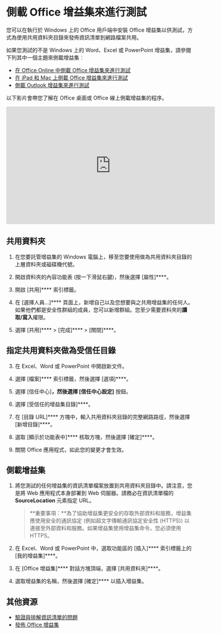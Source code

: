 
# <a name="sideload-office-add-ins-for-testing"></a>側載 Office 增益集來進行測試

您可以在執行於 Windows 上的 Office 用戶端中安裝 Office 增益集以供測試，方式為使用共用資料夾目錄來發佈資訊清單到網路檔案共用。 

如果您測試的不是 Windows 上的 Word、Excel 或 PowerPoint 增益集，請參閱下列其中一個主題來側載增益集︰

- [在 Office Online 中側載 Office 增益集來進行測試](sideload-office-add-ins-for-testing.md)
- [在 iPad 和 Mac 上側載 Office 增益集來進行測試](sideload-an-office-add-in-on-ipad-and-mac.md)
- [側載 Outlook 增益集來進行測試](sideload-outlook-add-ins-for-testing.md)

以下影片會帶您了解在 Office 桌面或 Office 線上側載增益集的程序。

<iframe width="560" height="315" src="https://www.youtube.com/embed/XXsAw2UUiQo" frameborder="0" allowfullscreen></iframe>


## <a name="share-a-folder"></a>共用資料夾

1. 在您要託管增益集的 Windows 電腦上，移至您要使用做為共用資料夾目錄的上層資料夾或磁碟機代號。

2. 開啟資料夾的內容功能表 (按一下滑鼠右鍵)，然後選擇 [屬性]****。

3. 開啟 [共用]**** 索引標籤。

4. 在 [選擇人員...]**** 頁面上，新增自己以及您想要與之共用增益集的任何人。如果他們都是安全性群組的成員，您可以新增群組。您至少需要資料夾的**讀取/寫入**權限。 

5. 選擇 [共用]**** >  [完成]**** >  [關閉]****。

## <a name="specify-the-shared-folder-as-a-trusted-catalog"></a>指定共用資料夾做為受信任目錄

      
3. 在 Excel、Word 或 PowerPoint 中開啟新文件。
    
4. 選擇 [檔案]**** 索引標籤，然後選擇 [選項]****。
    
5. 選擇 [信任中心]****，然後選擇 [信任中心設定]**** 按鈕。
    
6. 選擇 [受信任的增益集目錄]****。
    
7. 在 [目錄 URL]**** 方塊中，輸入共用資料夾目錄的完整網路路徑，然後選擇 [新增目錄]****。
    
8. 選取 [顯示於功能表中]**** 核取方塊，然後選擇 [確定]****。

9. 關閉 Office 應用程式，如此您的變更才會生效。
    
## <a name="sideload-your-add-in"></a>側載增益集


1. 將您測試的任何增益集的資訊清單檔案放置到共用資料夾目錄中。請注意，您是將 Web 應用程式本身部署到 Web 伺服器。請務必在資訊清單檔的 **SourceLocation** 元素指定 URL。

    >**重要事項：**為了協助增益集更安全的存取外部資料和服務，增益集應使用安全的通訊協定 (例如超文字傳輸通訊協定安全性 (HTTPS)) 以連接至外部資料和服務。如果增益集使用增益集命令，您必須使用 HTTPS。

2. 在 Excel、Word 或 PowerPoint 中，選取功能區的 [插入]**** 索引標籤上的 [我的增益集]****。

3. 在 [Office 增益集]**** 對話方塊頂端，選擇 [共用資料夾]****。

4. 選取增益集的名稱，然後選擇 [確定]**** 以插入增益集。


## <a name="additional-resources"></a>其他資源

- [驗證與排解資訊清單的問題](troubleshoot-manifest.md)
- [發佈 Office 增益集](../publish/publish.md)
    
